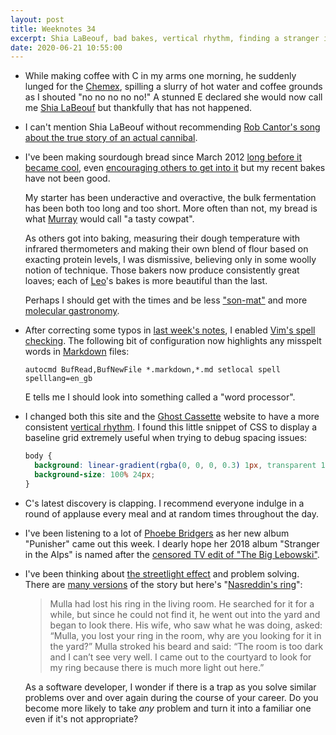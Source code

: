 ```yaml
---
layout: post
title: Weeknotes 34
excerpt: Shia LaBeouf, bad bakes, vertical rhythm, finding a stranger in the Alps and the streetlight effect.
date: 2020-06-21 10:55:00
---
```

*   While making coffee with C in my arms one morning, he suddenly lunged for the [Chemex](https://www.chemexcoffeemaker.com), spilling a slurry of hot water and coffee grounds as I shouted "no no no no no!" A stunned E declared she would now call me [Shia LaBeouf](https://youtu.be/8IXCK1EyP4s) but thankfully that has not happened.

*   I can't mention Shia LaBeouf without recommending [Rob Cantor's song about the true story of an actual cannibal](https://youtu.be/o0u4M6vppCI).

*   I've been making sourdough bread since March 2012 [long before it became cool](https://www.theguardian.com/us-news/2020/apr/19/coronavirus-stress-baking-sourdough-kneading-relax), even [encouraging others to get into it](https://tomstu.art/weeknotes-3-sweating-and-swearing) but my recent bakes have not been good.

    My starter has been underactive and overactive, the bulk fermentation has been both too long and too short. More often than not, my bread is what [Murray](http://www.h-lame.com) would call "a tasty cowpat".

    As others got into baking, measuring their dough temperature with infrared thermometers and making their own blend of flour based on exacting protein levels, I was dismissive, believing only in some woolly notion of technique. Those bakers now produce consistently great loaves; each of [Leo](https://twitter.com/leocassarani)'s bakes is more beautiful than the last.

    Perhaps I should get with the times and be less ["son-mat"](https://oneforkonespoon.wordpress.com/2009/04/24/the-taste-of-your-hands/) and more [molecular gastronomy](https://en.wikipedia.org/wiki/Molecular_gastronomy).

*   After correcting some typos in [last week's notes](/2020/06/14/weeknotes-33/), I enabled [Vim's spell checking](http://vimdoc.sourceforge.net/htmldoc/spell.html). The following bit of configuration now highlights any misspelt words in [Markdown](https://daringfireball.net/projects/markdown/) files:

    ```vimscript
    autocmd BufRead,BufNewFile *.markdown,*.md setlocal spell spelllang=en_gb
    ```

    E tells me I should look into something called a "word processor".

*   I changed both this site and the [Ghost Cassette](https://www.ghostcassette.com) website to have a more consistent [vertical rhythm](https://zellwk.com/blog/why-vertical-rhythms/). I found this little snippet of CSS to display a baseline grid extremely useful when trying to debug spacing issues:

    ```css
    body {
      background: linear-gradient(rgba(0, 0, 0, 0.3) 1px, transparent 1px);
      background-size: 100% 24px;
    }
    ```

*   C's latest discovery is clapping. I recommend everyone indulge in a round of applause every meal and at random times throughout the day.

*   I've been listening to a lot of [Phoebe Bridgers](https://phoebefuckingbridgers.com) as her new album "Punisher" came out this week. I dearly hope her 2018 album "Stranger in the Alps" is named after the [censored TV edit of "The Big Lebowski"](https://youtu.be/LCcKBcZzGdA).

*   I've been thinking about [the streetlight effect](https://en.m.wikipedia.org/wiki/Streetlight_effect) and problem solving. There are [many versions](https://quoteinvestigator.com/2013/04/11/better-light/) of the story but here's "[Nasreddin's ring](https://en.m.wikipedia.org/wiki/Nasreddin#Nasreddin's_ring)":

    > Mulla had lost his ring in the living room. He searched for it for a
    > while, but since he could not find it, he went out into the yard and
    > began to look there. His wife, who saw what he was doing, asked: “Mulla,
    > you lost your ring in the room, why are you looking for it in the yard?”
    > Mulla stroked his beard and said: “The room is too dark and I can’t see
    > very well. I came out to the courtyard to look for my ring because there
    > is much more light out here.”

    As a software developer, I wonder if there is a trap as you solve similar problems over and over again during the course of your career. Do you become more likely to take _any_ problem and turn it into a familiar one even if it's not appropriate?
